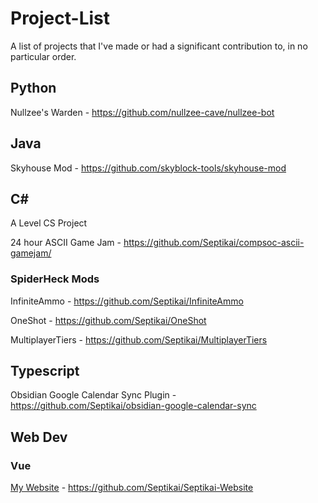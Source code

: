 # Project-List
A list of projects that I've made or had a significant contribution to, in no particular order.

## Python
Nullzee's Warden - https://github.com/nullzee-cave/nullzee-bot

## Java
Skyhouse Mod - https://github.com/skyblock-tools/skyhouse-mod

## C#
A Level CS Project

24 hour ASCII Game Jam - https://github.com/Septikai/compsoc-ascii-gamejam/

### SpiderHeck Mods
InfiniteAmmo - https://github.com/Septikai/InfiniteAmmo

OneShot - https://github.com/Septikai/OneShot

MultiplayerTiers - https://github.com/Septikai/MultiplayerTiers

## Typescript
Obsidian Google Calendar Sync Plugin - https://github.com/Septikai/obsidian-google-calendar-sync

## Web Dev
### Vue
[My Website](https://septikai.me) - https://github.com/Septikai/Septikai-Website



